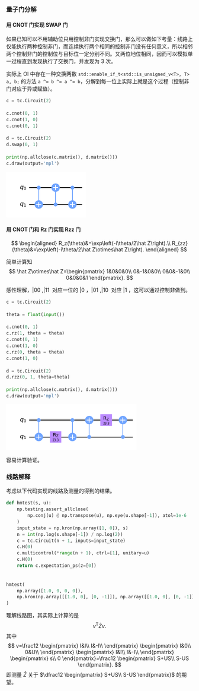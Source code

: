 ### 量子门分解
#### 用 CNOT 门实现 SWAP 门

如果已知可以不用辅助位只用控制非门实现交换门，那么可以做如下考量：线路上仅能执行两种控制非门，而连续执行两个相同的控制非门没有任何意义，所以相邻两个控制非门的控制位与目标位一定分别不同。又两位地位相同，因而可以模拟单一过程直到发现执行了交换门，并发现为 3 次。

实际上 OI 中存在一种交换两数 `std::enable_if_t<std::is_unsigned_v<T>, T> a, b;` 的方法 `a ^= b ^= a ^= b`，分解到每一位上实际上就是这个过程（控制非门对应于异或赋值）。

```python
c = tc.Circuit(2)

c.cnot(0, 1)
c.cnot(1, 0)
c.cnot(0, 1)

d = tc.Circuit(2)
d.swap(0, 1)

print(np.allclose(c.matrix(), d.matrix()))
c.draw(output='mpl')
```

![](./swap_by_cnot.png)

#### 用 CNOT 门和 Rz 门实现 Rzz 门

$$
\begin{aligned}
R_z(\theta)&=\exp\left(-i\theta/2\hat Z\right).\\
R_{zz}(\theta)&=\exp\left(-i\theta/2\hat Z\otimes\hat Z\right).
\end{aligned}
$$

简单计算知
$$
\hat Z\otimes\hat Z=\begin{pmatrix}
1&0&0&0\\
0&-1&0&0\\
0&0&-1&0\\
0&0&0&1
\end{pmatrix}.
$$

感性理解，$|00\>,|11\>$ 对应一位的 $|0\>$，$|01\>,|10\>$ 对应 $|1\>$，这可以通过控制非做到。

```python
c = tc.Circuit(2)

theta = float(input())

c.cnot(0, 1)
c.rz(1, theta = theta)
c.cnot(0, 1)
c.cnot(1, 0)
c.rz(0, theta = theta)
c.cnot(1, 0)

d = tc.Circuit(2)
d.rzz(0, 1, theta=theta)

print(np.allclose(c.matrix(), d.matrix()))
c.draw(output='mpl')
```


![](./rzz_by_cnot_rz.png)

容易计算验证。

### 线路解释

考虑以下代码实现的线路及测量的得到的结果。

```python
def hmtest(s, u):
    np.testing.assert_allclose(
        np.conj(u) @ np.transpose(u), np.eye(u.shape[-1]), atol=1e-6
    )
    input_state = np.kron(np.array([1, 0]), s)
    n = int(np.log(s.shape[-1]) / np.log(2))
    c = tc.Circuit(n + 1, inputs=input_state)
    c.H(0)
    c.multicontrol(*range(n + 1), ctrl=[1], unitary=u)
    c.H(0)
    return c.expectation_ps(z=[0])


hmtest(
    np.array([1.0, 0, 0, 0]),
    np.kron(np.array([[1.0, 0], [0, -1]]), np.array([[1.0, 0], [0, -1]])),
)
```

理解线路图，其实际上计算的是
$$
v^{\mathsf T}\hat Zv.
$$
其中
$$
v=\frac12
\begin{pmatrix}
I&I\\
I&-I\\
\end{pmatrix}
\begin{pmatrix}
I&0\\
0&U\\
\end{pmatrix}
\begin{pmatrix}
I&I\\
I&-I\\
\end{pmatrix}
\begin{pmatrix}
s\\
0
\end{pmatrix}=\frac12
\begin{pmatrix}
S+US\\
S-US
\end{pmatrix}.
$$
即测量 $\hat Z$ 关于 $\dfrac12
\begin{pmatrix}
S+US\\
S-US
\end{pmatrix}$ 的期望。